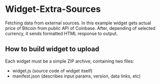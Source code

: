 # Widget-Extra-Sources
Fetching data from external sources. In this example widget gets actual price of Bitcoin from public API of Coinbase.
After, depending of selected currency, it sends formatted HTML response to output.

## How to build widget to upload
Each widget must be a simple ZIP archive, containing two files:
- widget.js (source code of widget itself)
- manifest.json (describes input params, version, data links, etc)


